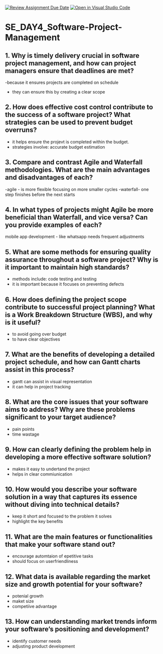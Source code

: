[![Review Assignment Due Date](https://classroom.github.com/assets/deadline-readme-button-22041afd0340ce965d47ae6ef1cefeee28c7c493a6346c4f15d667ab976d596c.svg)](https://classroom.github.com/a/9pw6JKcu)
[![Open in Visual Studio Code](https://classroom.github.com/assets/open-in-vscode-2e0aaae1b6195c2367325f4f02e2d04e9abb55f0b24a779b69b11b9e10269abc.svg)](https://classroom.github.com/online_ide?assignment_repo_id=17062804&assignment_repo_type=AssignmentRepo)
# SE_DAY4_Software-Project-Management
## 1. Why is timely delivery crucial in software project management, and how can project managers ensure that deadlines are met?
-because it ensures projects are completed on schedule
- they can ensure this by creating a clear scope
## 2. How does effective cost control contribute to the success of a software project? What strategies can be used to prevent budget overruns?
- it helps ensure the projevt is completed within the budget.
- strategies involve: accurate budget estimation
## 3. Compare and contrast Agile and Waterfall methodologies. What are the main advantages and disadvantages of each?
-agile - is more flexible focusing on more smaller cycles
-waterfall- one step finishes before the next starts
## 4. In what types of projects might Agile be more beneficial than Waterfall, and vice versa? Can you provide examples of each?
mobile app development - like whatsapp needs frequent adjustments

## 5. What are some methods for ensuring quality assurance throughout a software project? Why is it important to maintain high standards?
- methods include: code testing and testing
- it is important because it focuses on preventing defects
## 6. How does defining the project scope contribute to successful project planning? What is a Work Breakdown Structure (WBS), and why is it useful?
- to avoid going over budget
- to have clear objectives
## 7. What are the benefits of developing a detailed project schedule, and how can Gantt charts assist in this process?
- gantt can assist in visual representation
- it can help in project tracking
## 8. What are the core issues that your software aims to address? Why are these problems significant to your target audience?
- pain points
- time wastage
## 9. How can clearly defining the problem help in developing a more effective software solution?
- makes it easy to undertand the project
- helps in clear commiunication
## 10. How would you describe your software solution in a way that captures its essence without diving into technical details?
- keep it short and focused to the problem it solves
- highlight the key benefits 
## 11. What are the main features or functionalities that make your software stand out?
- encourage automtaion of epetitive tasks
- should focus on  userfriendliness
## 12. What data is available regarding the market size and growth potential for your software?
- potenial growth
- maket size
- competiive advantage
## 13. How can understanding market trends inform your software’s positioning and development?
- identify customer needs
- adjusting product development

